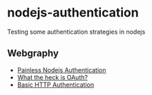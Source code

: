 # nodejs-authentication
Testing some authentication strategies in nodejs

## Webgraphy

- [Painless Nodejs Authentication](https://developer.okta.com/blog/2019/10/03/painless-node-authentication)
- [What the heck is OAuth?](https://developer.okta.com/blog/2017/06/21/what-the-heck-is-oauth)
- [Basic HTTP Authentication](https://developer.mozilla.org/en-US/docs/Web/HTTP/Authentication)
